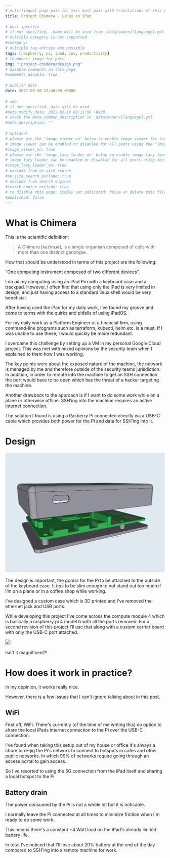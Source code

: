 ```yaml
---
# multilingual page pair id, this must pair with translations of this page. (This name must be unique)
title: Project Chimera - Linux on iPad

# post specific
# if not specified, .name will be used from _data/owner/[language].yml
# multiple category is not supported
#category: 
# multiple tag entries are possible
tags: [raspberry, pi, ipad, ios, productivity]
# thumbnail image for post
img: ":project-chimera/design.png"
# disable comments on this page
#comments_disable: true

# publish date
date: 2021-09-20 17:48:00 +0000

# seo
# if not specified, date will be used.
#meta_modify_date: 2022-02-10 08:11:06 +0900
# check the meta_common_description in _data/owner/[language].yml
#meta_description: ""

# optional
# please use the "image_viewer_on" below to enable image viewer for individual pages or posts (_posts/ or [language]/_posts folders).
# image viewer can be enabled or disabled for all posts using the "image_viewer_posts: true" setting in _data/conf/main.yml.
#image_viewer_on: true
# please use the "image_lazy_loader_on" below to enable image lazy loader for individual pages or posts (_posts/ or [language]/_posts folders).
# image lazy loader can be enabled or disabled for all posts using the "image_lazy_loader_posts: true" setting in _data/conf/main.yml.
#image_lazy_loader_on: true
# exclude from on site search
#on_site_search_exclude: true
# exclude from search engines
#search_engine_exclude: true
# to disable this page, simply set published: false or delete this file
#published: false
---
```


# What is Chimera

This is the scientific definition:

> A Chimera \[kaɪˈmɪɹə\], is a single organism composed of cells with more than one distinct genotype.

How that should be understood in terms of this project are the following:

“One computing instrument composed of two different devices”.

I do _all_ my computing using an iPad Pro with a keyboard case and a trackpad. However, I often find that using only the iPad is very limited in design, and just having access to a standard linux shell would be very beneficial.

After having used the iPad for my daily work, I’ve found my groove and come to terms with the quirks and pitfalls of using iPadOS.

For my daily work as a Platform Engineer at a financial firm, using command-line programs such as terraform, kubectl, helm etc. is a must. If I was unable to use these, I would quickly be made redundant.

I overcame this challenge by setting up a VM in my personal Google Cloud project. This was met with mixed opinions by the security team when I explained to them how I was working.

The key points were about the exposed nature of the machine, the network is managed by me and therefore outside of the security teams jurisdiction. In addition, in order to remote into the machine to get an SSH connection the port would have to be open which has the threat of a hacker targeting the machine.

Another drawback to the approach is if I want to do some work while on a plane or otherwise offline. SSH’ing into the machine requires an active internet connection.

The solution I found is using a Rasberry Pi connected directly via a USB-C cable which provides both power for the Pi and data for SSH’ing into it.

# Design

![](../assets/img/posts/project-chimera/design.png)

The design is important, the goal is for the Pi to be attached to the outside of the keyboard case. It _has_ to be slim enough to not stand out too much if I’m on a plane or in a coffee shop while working.

I’ve designed a custom case which is 3D printed and I’ve removed the ethernet jack and USB ports.

While developing this project I’ve come across the compute module 4 which is basically a raspberry pi 4 model b with all the ports removed. For a second revision of this project I’ll use that along with a custom carrier board with only the USB-C port attached.

![](:project-chimera/reality.png)

Isn't it magnificent?!

# How does it work in practice?

In my oppinion, it works really nice.

However, there is a few issues that I can't ignore talking about in this post.

## WiFi

First off, WiFi. There's currently (of the time of me writing this) no option to share the local iPads internet connection to the Pi over the USB-C connection.

I've found when taking this setup out of my house or office it's always a chore to re-jig the Pi's network to connect to hotspots in cafes and other public networks.
In which 99% of networks require going through an access portal to gain access.

So I've resorted to using the 5G connection from the iPad itself and sharing a local hotspot to the Pi.

## Battery drain

The power consumed by the Pi is not a whole lot but it _is_ noticable.

I normally leave the Pi connected at all times to minimize friction when I'm ready to do some work.

This means there's a constant ~4 Watt load on the iPad's already limited battery life.

In total I've noticed that I'll lose about 20% battery at the end of the day compared to SSH'ing into a remote machine for work.

